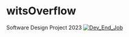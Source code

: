 # witsOverflow
Software Design Project 2023
[![Dev_End_Job](https://circleci.com/gh/Dev_End_Job/Wits_Overflow.svg?style=svg&circle-token=be7c2e028f67481a37d5ca10d1a64ddfcf191a92)](https://github.com/NotJordanZA/witsOverflow/blob/circleci-project-setup/README.md)

